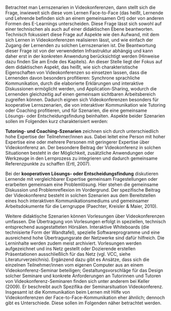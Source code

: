 <!-- filename: 02_Szenarien_des_Lernens_in_Videokonferenzen.md -->
<!-- title: Szenarien des Lernens in Videokonferenzen -->

Betrachtet man Lernszenarien in Videokonferenzen, dann stellt sich die Frage, inwieweit sich diese vom Lernen Face-to-Face (das heißt, Lernende und Lehrende befinden sich an einem gemeinsamen Ort) oder von anderen Formen des E-Learnings unterscheiden. Diese Frage lässt sich sowohl auf einer technischen als auch auf einer didaktischen Ebene beantworten. Technisch fokussiert diese Frage auf Aspekte wie den Aufwand, mit dem sich Lernen in Videokonferenzen realisieren lässt, und wie einfach der Zugang der Lernenden zu solchen Lernszenarien ist. Die Beantwortung dieser Frage ist von der verwendeten Infrastruktur abhängig und kann daher erst in der konkreten Anwendung berücksichtigt werden (Hinweise dazu finden Sie am Ende des Kapitels). An dieser Stelle liegt der Fokus auf dem didaktischen Aspekt, das heißt, wie sich charakteristische Eigenschaften von Videokonferenzen so einsetzen lassen, dass die Lernenden davon besonders profitieren: Synchrone sprachliche Kommunikation, durch die elaborierte Erklärungen und interaktive Diskussionen ermöglicht werden, und Application-Sharing, wodurch die Lernenden gleichzeitig auf einen gemeinsam sichtbaren Arbeitsbereich zugreifen können. Dadurch eignen sich Videokonferenzen besonders für kooperative Lernszenarien, die von interaktiver Kommunikation wie Tutoring oder Coaching profitieren, und für Szenarien, die eine gemeinsame Lösungs- oder Entscheidungsfindung beinhalten. Aspekte beider Szenarien sollen im Folgenden kurz charakterisiert werden:

**Tutoring- und Coaching-Szenarien** zeichnen sich durch unterschiedlich hohe Expertise der Teilnehmer/innen aus. Dabei leitet eine Person mit hoher Expertise eine oder mehrere Personen mit geringerer Expertise über Videokonferenz an. Der besondere Beitrag der Videokonferenz in solchen Situationen besteht in der Möglichkeit, zusätzliche Anwendungen oder Werkzeuge in den Lernprozess zu integrieren und dadurch gemeinsame Referenzpunkte zu schaffen (Ertl, 2007).

Bei der **kooperativen Lösungs- oder Entscheidungsfindung** diskutieren Lernende mit vergleichbarer Expertise gemeinsam Fragestellungen oder erarbeiten gemeinsam eine Problemlösung. Hier stehen die gemeinsame Diskussion und Problemreflexion im Vordergrund. Der spezifische Beitrag der Videokonferenz besteht in solchen Szenarien aus dem Bereitstellen eines hoch interaktiven Kommunikationsmediums und gemeinsamer Arbeitsdokumente für die Lerngruppe (Paechter, Kreisler & Maier, 2010).

Weitere didaktische Szenarien können Vorlesungen über Videokonferenzen umfassen. Die Übertragung von Vorlesungen erfolgt in speziellen, technisch entsprechend ausgestatteten Hörsälen. Interaktive Whiteboards (die technisierte Form der Wandtafel), spezielle Softwareprogramme und eine ausreichend hohe Übertragungsrate der Netzwerke sind dafür hilfreich. Die Lerninhalte werden zudem meist archiviert. Vorlesungen werden aufgezeichnet und ins Netz gestellt oder Dozierende erstellen Präsentationen ausschließlich für das Netz (vgl. VCC, siehe Literaturverzeichnis). Ergänzend dazu gibt es Ansätze, dass sich die einzelnen Teilnehmer/innen vom eigenen Computer aus an einem Videokonferenz-Seminar beteiligen; Gestaltungsvorschläge für das Design solcher Seminare und konkrete Anforderungen an Tutorinnen und Tutoren von Videokonferenz-Seminaren finden sich unter anderem bei Keller (2009). Er beschreibt auch Spezifika der Seminarsituation Videokonferenz. Insgesamt ist die Kommunikation beim Lernen mit Hilfe von Videokonferenzen der Face-to-Face-Kommunikation eher ähnlich; dennoch gibt es Unterschiede. Diese sollen im Folgenden näher betrachtet werden.
